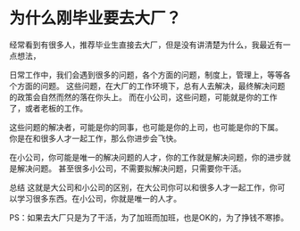 # 为什么刚毕业要去大厂？
经常看到有很多人，推荐毕业生直接去大厂，但是没有讲清楚为什么，我最近有一点想法，

日常工作中，我们会遇到很多的问题，各个方面的问题，制度上，管理上，等等各个方面的问题。
这些问题，在大厂的工作环境下，总有人去解决，最终解决问题的政策会自然而然的落在你头上。
而在小公司，这些问题，可能就是你的工作了，或者老板的工作。

这些问题的解决者，可能是你的同事，也可能是你的上司，也可能是你的下属。
你是在和很多人才一起工作，那么你进步会飞快。

在小公司，你可能是唯一的解决问题的人才，你的工作就是解决问题，你的进步就是解决问题。
甚至很多小公司，不需要拟解决问题，只需要你干活。

总结
这就是大公司和小公司的区别，在大公司你可以和很多人才一起工作，你可以学习很多东西。在小公司，你就是唯一的人才。

PS：如果去大厂只是为了干活，为了加班而加班，也是OK的，为了挣钱不寒掺。















